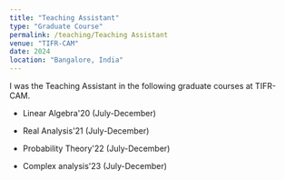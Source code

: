 ```yaml
---
title: "Teaching Assistant"
type: "Graduate Course"
permalink: /teaching/Teaching Assistant
venue: "TIFR-CAM"
date: 2024
location: "Bangalore, India"
---
```



I was the Teaching Assistant in the following graduate courses at TIFR-CAM.

* Linear Algebra'20 (July-December)


* Real Analysis'21 (July-December)


* Probability Theory'22 (July-December)


* Complex analysis'23 (July-December)

